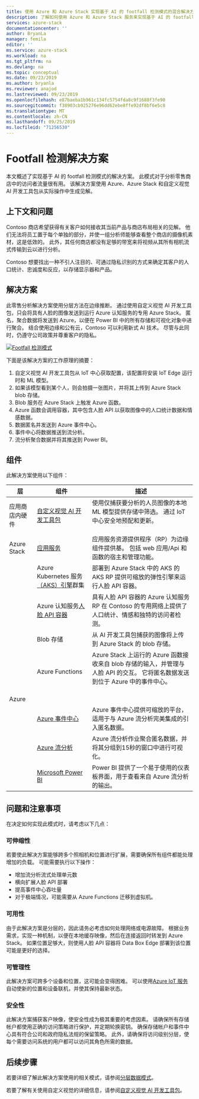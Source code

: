 ```yaml
---
title: 使用 Azure 和 Azure Stack 实现基于 AI 的 footfall 检测模式的混合解决方案
description: 了解如何使用 Azure 和 Azure Stack 服务来实现基于 AI 的 footfall 检测模式，以便分析零售商店流量。
services: azure-stack
documentationcenter: ''
author: BryanLa
manager: femila
editor: ''
ms.service: azure-stack
ms.workload: na
ms.tgt_pltfrm: na
ms.devlang: na
ms.topic: conceptual
ms.date: 09/23/2019
ms.author: bryanla
ms.reviewer: anajod
ms.lastreviewed: 09/23/2019
ms.openlocfilehash: e87baeba1b961c134fc5754fda8c9f1688f3fe90
ms.sourcegitcommit: f38903cb925276e96dd62ebe8ffe92df8bf6e5c8
ms.translationtype: MT
ms.contentlocale: zh-CN
ms.lasthandoff: 09/25/2019
ms.locfileid: "71256530"
---
```

# <a name="footfall-detection-solution"></a>Footfall 检测解决方案

本文概述了实现基于 AI 的 footfall 检测模式的解决方案。 此模式对于分析零售商店中的访问者流量很有用。 该解决方案使用 Azure、Azure Stack 和自定义视觉 AI 开发工具包从实际操作中生成见解。

## <a name="context-and-problem"></a>上下文和问题

Contoso 商店希望获得有关客户如何接收其当前产品与商店布局相关的见解。 他们无法将员工置于每个单独的部分，并使一组分析师能够查看整个商店的摄像机素材，这是低效的。 此外，其任何商店都没有足够的带宽来将视频从其所有相机流式传输到云以进行分析。 

Contoso 想要找出一种不引人注目的、可通过隐私识别的方式来确定其客户的人口统计、忠诚度和反应，以存储显示器和产品。

## <a name="solution"></a>解决方案

此零售分析解决方案使用分层方法在边缘推断。 通过使用自定义视觉 AI 开发工具包，只会将具有人脸的图像发送到运行 Azure 认知服务的专用 Azure Stack。 匿名，聚合数据将发送到 Azure，以便在 Power BI 中的所有存储和可视化对象中进行聚合。 结合使用边缘和公有云，Contoso 可以利用新式 AI 技术。 尽管与此同时，仍遵守公司政策并尊重客户的隐私。

[![Footfall 检测模式](media/hybrid-pattern-ai-footfall-detection/solution-architecture.png)](media/hybrid-pattern-ai-footfall-detection/solution-architecture.png)

下面是该解决方案的工作原理的摘要： 

1. 自定义视觉 AI 开发工具包从 IoT 中心获取配置，该配置将安装 IoT Edge 运行时和 ML 模型。
2. 如果该模型看到某个人，则会拍摄一张图片，并将其上传到 Azure Stack blob 存储。 
3. Blob 服务在 Azure Stack 上触发 Azure 函数。 
4. Azure 函数会调用容器，其中包含人脸 API 以获取图像中的人口统计数据和情感数据。
5. 数据匿名并发送到 Azure 事件中心。
6. 事件中心将数据推送到流分析。
7. 流分析聚合数据并将其推送到 Power BI。

## <a name="components"></a>组件

此解决方案使用以下组件：

| 层 | 组件 | 描述 |
|----------|-----------|-------------|
| 应用商店内硬件 | [自定义视觉 AI 开发工具包](https://azure.github.io/Vision-AI-DevKit-Pages/) | 使用仅捕获要分析的人员图像的本地 ML 模型提供存储中筛选。 通过 IoT 中心安全地预配和更新。<br><br>|
| Azure Stack | [应用服务](../operator/azure-stack-app-service-overview.md) | 应用服务资源提供程序（RP）为边缘组件提供基。 包括 web 应用/Api 和函数的宿主和管理功能。 |
| | Azure Kubernetes 服务[（AKS）引擎](https://github.com/Azure/aks-engine)群集 | 部署到 Azure Stack 中的 AKS 的 AKS RP 提供可缩放的弹性引擎来运行人脸 API 容器。 |
| | Azure 认知服务[人脸 API 容器](/azure/cognitive-services/face/face-how-to-install-containers)| 具有人脸 API 容器的 Azure 认知服务 RP 在 Contoso 的专用网络上提供了人口统计、情感和独特的访问者检测。 |
| | Blob 存储 | 从 AI 开发工具包捕获的图像将上传到 Azure Stack 的 blob 存储。 |
| | Azure Functions | Azure Stack 上运行的 Azure 函数接收来自 blob 存储的输入，并管理与人脸 API 的交互。 它将匿名数据发送到位于 Azure 中的事件中心。<br><br>|
| Azure |  |  |
|  | [Azure 事件中心](/azure/event-hubs/) | Azure 事件中心提供可缩放的平台，适用于与 Azure 流分析完美集成的引入匿名数据。 |
|  | [Azure 流分析](/azure/stream-analytics/) | Azure 流分析作业聚合匿名数据，并将其分组到15秒的窗口中进行可视化。 |
|  | [Microsoft Power BI](https://powerbi.microsoft.com/) | Power BI 提供了一个易于使用的仪表板界面，用于查看来自 Azure 流分析的输出。 |

## <a name="issues-and-considerations"></a>问题和注意事项

在决定如何实现此模式时，请考虑以下几点：

### <a name="scalability"></a>可伸缩性 

若要使此解决方案能够跨多个照相机和位置进行扩展，需要确保所有组件都能处理增加的负载。 可能需要执行以下操作：

- 增加流分析流式处理单元数
- 横向扩展人脸 API 部署
- 提高事件中心吞吐量
- 对于极端情况，可能需要从 Azure Functions 迁移到虚拟机。

### <a name="availability"></a>可用性

由于此解决方案是分层的，因此请务必考虑如何处理网络或电源故障。 根据业务需求，实现一种机制，以便在本地缓存映像，然后在连接返回时转发到 Azure Stack。 如果位置足够大，则使用人脸 API 容器将 Data Box Edge 部署到该位置可能是更好的选择。

### <a name="manageability"></a>可管理性

此解决方案可跨多个设备和位置，这可能会变得困难。 可以使用[Azure IoT 服务](/azure/iot-fundamentals/)自动使新的位置和设备联机，并使其保持最新状态。 

### <a name="security"></a>安全性

此解决方案捕获客户映像，使安全性成为极其重要的考虑因素。 请确保所有存储帐户都使用正确的访问策略进行保护，并定期轮换密钥。 确保存储帐户和事件中心具有符合公司和政府隐私法规的保留策略。 此外，请确保将访问级别分层，使每个需要访问系统的用户都可以访问其角色所需的数据。

## <a name="next-steps"></a>后续步骤

若要详细了解此解决方案使用的相关模式，请参阅[分层数据模式](azure-stack-solution-staged-data.md)。 

若要了解有关使用自定义视觉的详细信息，请参阅[自定义视觉 AI 开发工具包](https://azure.github.io/Vision-AI-DevKit-Pages/)。 